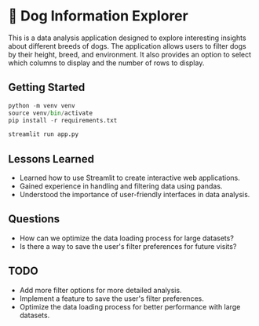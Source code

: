 # 🐶 Dog Information Explorer

This is a data analysis application designed to explore interesting insights about different breeds of dogs. The application allows users to filter dogs by their height, breed, and environment. It also provides an option to select which columns to display and the number of rows to display.

## Getting Started

```python
python -m venv venv
source venv/bin/activate
pip install -r requirements.txt

streamlit run app.py
```

## Lessons Learned

- Learned how to use Streamlit to create interactive web applications.
- Gained experience in handling and filtering data using pandas.
- Understood the importance of user-friendly interfaces in data analysis.

## Questions

- How can we optimize the data loading process for large datasets?
- Is there a way to save the user's filter preferences for future visits?

## TODO

- Add more filter options for more detailed analysis.
- Implement a feature to save the user's filter preferences.
- Optimize the data loading process for better performance with large datasets.
